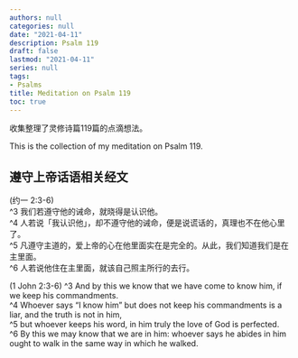 ```yaml
---
authors: null
categories: null
date: "2021-04-11"
description: Psalm 119
draft: false
lastmod: "2021-04-11"
series: null
tags: 
- Psalms
title: Meditation on Psalm 119
toc: true
---
```


收集整理了灵修诗篇119篇的点滴想法。  

This is the collection of my meditation on Psalm 119.


## 遵守上帝话语相关经文  
(约一 2:3-6)  
^3 我们若遵守他的诫命，就晓得是认识他。  
^4 人若说「我认识他」，却不遵守他的诫命，便是说谎话的，真理也不在他心里了。   
^5 凡遵守主道的，爱上帝的心在他里面实在是完全的。从此，我们知道我们是在主里面。   
^6 人若说他住在主里面，就该自己照主所行的去行。  

(1 John 2:3-6)
^3 And by this we know that we have come to know him, if we keep his commandments.   
^4 Whoever says “I know him” but does not keep his commandments is a liar, and the truth is not in him,   
^5 but whoever keeps his word, in him truly the love of God is perfected.   
^6 By this we may know that we are in him: whoever says he abides in him ought to walk in the same way in which he walked.   

